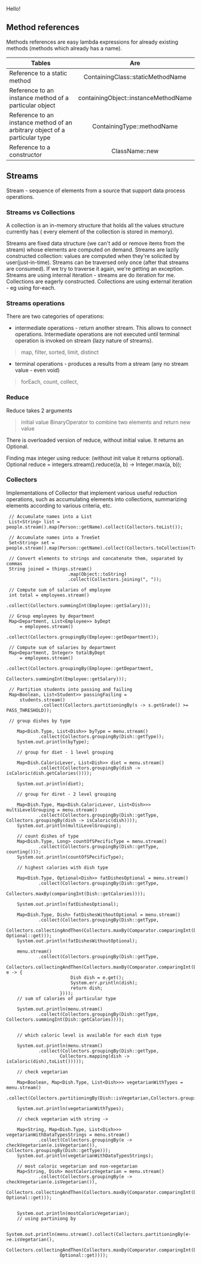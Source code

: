 Hello!
## Method references
Methods references are easy lambda expressions for already existing methods (methods which already has a name).

| Tables        | Are           |
| ------------- |:-------------:|
| Reference to a static method     | ContainingClass::staticMethodName |
| Reference to an instance method of a particular object      | containingObject::instanceMethodName      |
| Reference to an instance method of an arbitrary object of a particular type | ContainingType::methodName    |
| Reference to a constructor | ClassName::new      |
## Streams
Stream - sequence of elements from a source that support data process operations.

### Streams vs Collections

A collection is an in-memory structure that holds all the values structure currently has ( every element of the collection is stored in memory).

Streams are fixed data structure (we can't add or remove items from the stream) whose elements are computed on demand.
Streams are lazily constructed collection: values are computed when they're solicited by user(just-in-time).
Streams can be traversed only once (after that streams are consumed). If we try to traverse it again, we're getting an exception.
Streams are using internal iteration - streams are do iteration for me.
Collections are eagerly constructed. 
Collections are using external iteration - eg using for-each.

### Streams operations

There are two categories of operations:
- intermediate operations - return another stream. This allows to connect operations. Intermediate operations are not executed until 
terminal operation is invoked on stream (lazy nature of streams). 
> map, filter, sorted, limit, distinct
- terminal operations - produces a results from a stream (any no stream value - even void)
> forEach, count, collect, 

### Reduce
Reduce takes 2 arguments
> initial value
> BinaryOperator<T> to combine two elements and return new value
  
There is overloaded version of reduce, without initial value. It returns an Optional.

Finding max integer using reduce: (without init value it returns optional).
Optional<Integer> reduce = integers.stream().reduce((a, b) -> Integer.max(a, b));
  
### Collectors

Implementations of Collector that implement various useful reduction operations, such as accumulating elements into collections, summarizing elements according to various criteria, etc. 

     // Accumulate names into a List
     List<String> list = people.stream().map(Person::getName).collect(Collectors.toList());

     // Accumulate names into a TreeSet
     Set<String> set = people.stream().map(Person::getName).collect(Collectors.toCollection(TreeSet::new));

     // Convert elements to strings and concatenate them, separated by commas
     String joined = things.stream()
                           .map(Object::toString)
                           .collect(Collectors.joining(", "));

     // Compute sum of salaries of employee
     int total = employees.stream()
                          .collect(Collectors.summingInt(Employee::getSalary)));

     // Group employees by department
     Map<Department, List<Employee>> byDept
         = employees.stream()
                    .collect(Collectors.groupingBy(Employee::getDepartment));

     // Compute sum of salaries by department
     Map<Department, Integer> totalByDept
         = employees.stream()
                    .collect(Collectors.groupingBy(Employee::getDepartment,
                                                   Collectors.summingInt(Employee::getSalary)));

     // Partition students into passing and failing
     Map<Boolean, List<Student>> passingFailing =
         students.stream()
                 .collect(Collectors.partitioningBy(s -> s.getGrade() >= PASS_THRESHOLD));
                 
     // group dishes by type

        Map<Dish.Type, List<Dish>> byType = menu.stream()
                .collect(Collectors.groupingBy(Dish::getType));
        System.out.println(byType);

        // group for diet - 1 level grouping

        Map<Dish.CaloricLever, List<Dish>> diet = menu.stream()
                .collect(Collectors.groupingBy(dish -> isCaloric(dish.getCalories())));

        System.out.println(diet);

        // group for diret - 2 level grouping

        Map<Dish.Type, Map<Dish.CaloricLever, List<Dish>>> multiLevelGrouping = menu.stream()
                .collect(Collectors.groupingBy(Dish::getType, Collectors.groupingBy(dish -> isCaloric(dish))));
        System.out.println(multiLevelGrouping);

        // count dishes of type
        Map<Dish.Type, Long> countOfSPecificType = menu.stream()
                .collect(Collectors.groupingBy(Dish::getType, counting()));
        System.out.println(countOfSPecificType);

        // highest calories with dish type

        Map<Dish.Type, Optional<Dish>> fatDishesOptional = menu.stream()
                .collect(Collectors.groupingBy(Dish::getType,
                        Collectors.maxBy(comparingInt(Dish::getCalories))));

        System.out.println(fatDishesOptional);

        Map<Dish.Type, Dish> fatDishesWithoutOptional = menu.stream()
                .collect(Collectors.groupingBy(Dish::getType,
                        Collectors.collectingAndThen(Collectors.maxBy(Comparator.comparingInt(Dish::getCalories)), Optional::get)));
        System.out.println(fatDishesWithoutOptional);

        menu.stream()
                .collect(Collectors.groupingBy(Dish::getType,
                        Collectors.collectingAndThen(Collectors.maxBy(Comparator.comparingInt(Dish::getCalories)), e -> {
                            Dish dish = e.get();
                            System.err.println(dish);
                            return dish;
                        })));
        // sum of calories of particular type

        System.out.println(menu.stream()
                .collect(Collectors.groupingBy(Dish::getType, Collectors.summingInt(Dish::getCalories))));


        // which caloric level is available for each dish type

        System.out.println(menu.stream()
                .collect(Collectors.groupingBy(Dish::getType,
                        Collectors.mapping(dish -> isCaloric(dish),toList()))));

        // check vegetarian

        Map<Boolean, Map<Dish.Type, List<Dish>>> vegetarianWithTypes = menu.stream()
                .collect(Collectors.partitioningBy(Dish::isVegetarian,Collectors.groupingBy(Dish::getType)));

        System.out.println(vegetarianWithTypes);

        // check vegetarian with string ->

        Map<String, Map<Dish.Type, List<Dish>>> vegetarianWithDataTypesStrings = menu.stream()
                .collect(Collectors.groupingBy(e -> checkVegetarian(e.isVegetarian()), Collectors.groupingBy(Dish::getType)));
        System.out.println(vegetarianWithDataTypesStrings);

        // most caloric vegetarian and non-vegetarian
        Map<String, Dish> mostCaloricVegetarian = menu.stream()
                .collect(Collectors.groupingBy(e -> checkVegetarian(e.isVegetarian()),
                        Collectors.collectingAndThen(Collectors.maxBy(Comparator.comparingInt(Dish::getCalories)), Optional::get)));


        System.out.println(mostCaloricVegetarian);
        // using partiniong by

        System.out.println(menu.stream().collect(Collectors.partitioningBy(e->e.isVegetarian(),
                Collectors.collectingAndThen(Collectors.maxBy(Comparator.comparingInt(Dish::getCalories)),
                        Optional::get))));

